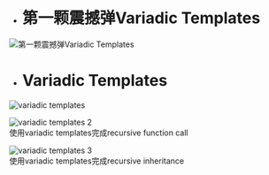 - # 第一颗震撼弹Variadic Templates

![第一颗震撼弹Variadic Templates](https://github.com/havenow/my-C-plus-plus/blob/master/C%2B%2B%E6%96%B0%E6%A0%87%E5%87%86C%2B%2B11%2C14/images/%E7%AC%AC%E4%B8%80%E9%A2%97%E9%9C%87%E6%92%BC%E5%BC%B9Variadic%20Templates.png)  

- # Variadic Templates

![variadic templates](https://github.com/havenow/my-C-plus-plus/blob/master/C%2B%2B%E6%96%B0%E6%A0%87%E5%87%86C%2B%2B11%2C14/images/variadic%20templates.png)  

![variadic templates 2](https://github.com/havenow/my-C-plus-plus/blob/master/C%2B%2B%E6%96%B0%E6%A0%87%E5%87%86C%2B%2B11%2C14/images/variadic%20templates%202.png)  
使用variadic templates完成recursive function call   

![variadic templates 3](https://github.com/havenow/my-C-plus-plus/blob/master/C%2B%2B%E6%96%B0%E6%A0%87%E5%87%86C%2B%2B11%2C14/images/variadic%20templates%203.png)   
使用variadic templates完成recursive inheritance  






